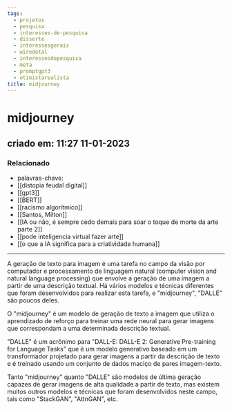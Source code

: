 ```yaml
---
tags:
  - projetos
  - pesquisa
  - interesses-de-pesquisa
  - disserte
  - interessesgerais
  - wiredetal
  - interessesdepesquisa
  - meta
  - promptgpt3
  - otimistarealista
title: midjourney
---
```

# midjourney
## criado em: 11:27 11-01-2023

### Relacionado
- palavras-chave:    
- [[distopia feudal digital]]
- [[gpt3]]
- [[BERT]]
- [[racismo algorítmico]]
- [[Santos, Milton]]
- [[IA ou não, é sempre cedo demais para soar o toque de morte da arte parte 2]]
- [[pode inteligencia virtual fazer arte]]
- [[o que a IA significa para a criatividade humana]]
---
A geração de texto para imagem é uma tarefa no campo da visão por computador e processamento de linguagem natural (computer vision and natural language processing) que envolve a geração de uma imagem a partir de uma descrição textual. Há vários modelos e técnicas diferentes que foram desenvolvidos para realizar esta tarefa, e "midjourney", "DALLE" são poucos deles.

O "midjourney" é um modelo de geração de texto a imagem que utiliza o aprendizado de reforço para treinar uma rede neural para gerar imagens que correspondam a uma determinada descrição textual.

"DALLE" é um acrônimo para "DALL-E: DALL-E 2: Generative Pre-training for Language Tasks" que é um modelo generativo baseado em um transformador projetado para gerar imagens a partir da descrição de texto e é treinado usando um conjunto de dados maciço de pares imagem-texto.

Tanto "midjourney" quanto "DALLE" são modelos de última geração capazes de gerar imagens de alta qualidade a partir de texto, mas existem muitos outros modelos e técnicas que foram desenvolvidos neste campo, tais como "StackGAN", "AttnGAN", etc.